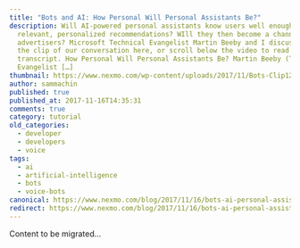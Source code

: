```yaml
---
title: "Bots and AI: How Personal Will Personal Assistants Be?"
description: Will AI-powered personal assistants know users well enough to make
  relevant, personalized recommendations? WIll they then become a channel for
  advertisers? Microsoft Technical Evangelist Martin Beeby and I discuss. Watch
  the clip of our conversation here, or scroll below the video to read the
  transcript. How Personal Will Personal Assistants Be? Martin Beeby (Technical
  Evangelist […]
thumbnail: https://www.nexmo.com/wp-content/uploads/2017/11/Bots-Clip12_800x300.jpg
author: sammachin
published: true
published_at: 2017-11-16T14:35:31
comments: true
category: tutorial
old_categories:
  - developer
  - developers
  - voice
tags:
  - ai
  - artificial-intelligence
  - bots
  - voice-bots
canonical: https://www.nexmo.com/blog/2017/11/16/bots-ai-personal-assistants-voice-assistants
redirect: https://www.nexmo.com/blog/2017/11/16/bots-ai-personal-assistants-voice-assistants
---
```

Content to be migrated...